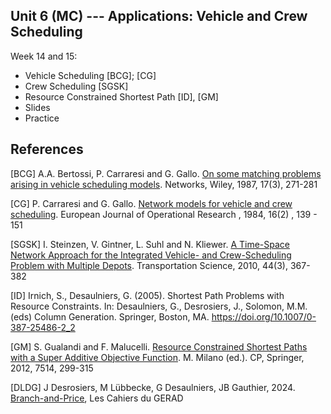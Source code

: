 
## Unit 6 (MC) --- Applications: Vehicle and Crew Scheduling

Week 14 and 15:
- Vehicle Scheduling [BCG]; [CG]
- Crew Scheduling [SGSK]
- Resource Constrained Shortest Path [ID], [GM]
- Slides
- Practice 



## References

[BCG] A.A. Bertossi, P. Carraresi and G. Gallo. [On some matching
  problems arising in vehicle scheduling
  models](http://dx.doi.org/10.1002/net.3230170303). Networks, Wiley,
  1987, 17(3), 271-281

[CG] P. Carraresi and G. Gallo. [Network models for vehicle and crew
  scheduling](http://dx.doi.org/10.1016/0377-2217(84)90068-7). European
  Journal of Operational Research , 1984, 16(2) , 139 - 151

[SGSK] I. Steinzen, V. Gintner, L. Suhl and N. Kliewer. [A Time-Space
  Network Approach for the Integrated Vehicle- and Crew-Scheduling
  Problem with Multiple
  Depots](http://dx.doi.org/10.1287/trsc.1090.0304). Transportation
  Science, 2010, 44(3), 367-382

[ID] Irnich, S., Desaulniers, G. (2005). Shortest Path Problems with Resource
  Constraints. In: Desaulniers, G., Desrosiers, J., Solomon, M.M. (eds) Column
  Generation. Springer, Boston, MA. https://doi.org/10.1007/0-387-25486-2_2

[GM] S. Gualandi and F. Malucelli. [Resource Constrained Shortest
  Paths with a Super Additive Objective
  Function](http://dx.doi.org/10.1007/978-3-642-33558-7_24). M. Milano
  (ed.). CP, Springer, 2012, 7514, 299-315

[DLDG] J Desrosiers, M Lübbecke, G Desaulniers, JB Gauthier, 2024.
  [Branch-and-Price](https://www.gerad.ca/en/papers/G-2024-36), Les Cahiers du GERAD
